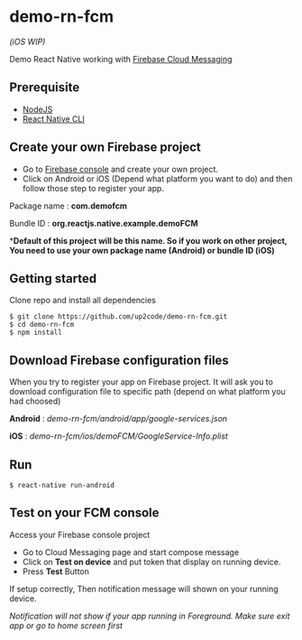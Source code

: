# demo-rn-fcm 
*(iOS WIP)*

Demo React Native working with [Firebase Cloud Messaging](https://firebase.google.com/docs/cloud-messaging/) 

## Prerequisite

- [NodeJS](https://nodejs.org/en/)
- [React Native CLI](https://facebook.github.io/react-native/)


## Create your own Firebase project

- Go to [Firebase console](https://console.firebase.google.com) and create your own project.
- Click on Android or iOS (Depend what platform you want to do) and then follow those step to register your app.

Package name : **com.demofcm**

Bundle ID : **org.reactjs.native.example.demoFCM**

***Default of this project will be this name. So if you work on other project, You need to use your own package name (Android) or bundle ID (iOS)** 

## Getting started

Clone repo and install all dependencies

```
$ git clone https://github.com/up2code/demo-rn-fcm.git
$ cd demo-rn-fcm
$ npm install
```

## Download Firebase configuration files

When you try to register your app on Firebase project. It will ask you to download configuration file to specific path (depend on what platform you had choosed)

**Android** : _demo-rn-fcm/android/app/google-services.json_

**iOS** : _demo-rn-fcm/ios/demoFCM/GoogleService-Info.plist_

## Run

```
$ react-native run-android
```


## Test on your FCM console

Access your Firebase console project

- Go to Cloud Messaging page and start compose message
- Click on **Test on device** and put token that display on running device.
- Press **Test** Button

If setup correctly, Then notification message will shown on your running device.

_Notification will not show if your app running in Foreground. Make sure exit app or go to home screen first_
